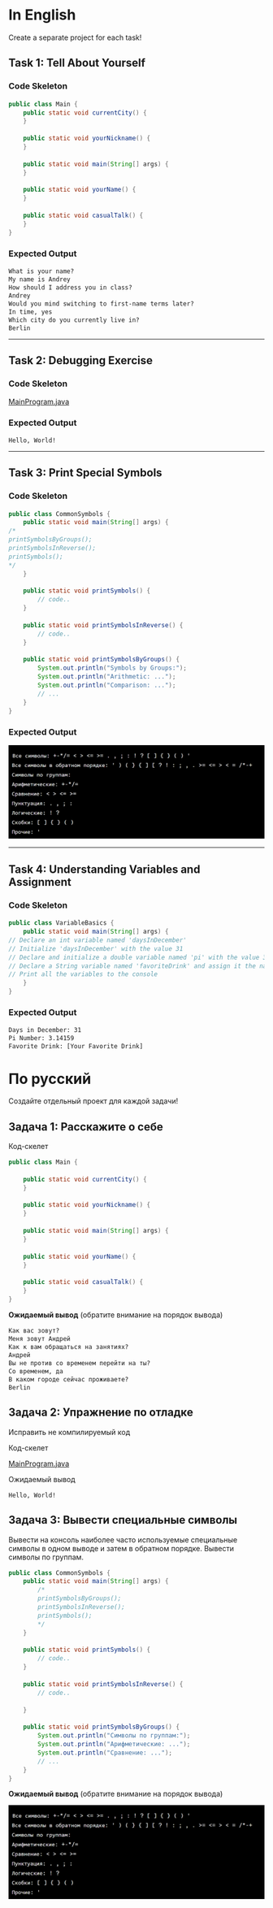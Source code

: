 # In English

Create a separate project for each task!

## Task 1: Tell About Yourself

### Code Skeleton

```java
public class Main {
    public static void currentCity() {
    }

    public static void yourNickname() {
    }

    public static void main(String[] args) {
    }

    public static void yourName() {
    }

    public static void casualTalk() {
    }
}
```

### Expected Output

```text
What is your name?
My name is Andrey
How should I address you in class?
Andrey
Would you mind switching to first-name terms later?
In time, yes
Which city do you currently live in?
Berlin
```

---

## Task 2: Debugging Exercise

### Code Skeleton

[MainProgram.java](MainProgram.java)

### Expected Output

```text
Hello, World!
```

---

## Task 3: Print Special Symbols

### Code Skeleton

```java
public class CommonSymbols {
    public static void main(String[] args) {
/*
printSymbolsByGroups();
printSymbolsInReverse();
printSymbols();
*/
    }

    public static void printSymbols() {
        // code..
    }

    public static void printSymbolsInReverse() {
        // code..
    }

    public static void printSymbolsByGroups() {
        System.out.println("Symbols by Groups:");
        System.out.println("Arithmetic: ...");
        System.out.println("Comparison: ...");
        // ...        
    }
}
```

### Expected Output

![img.png](img.png)

---

## Task 4: Understanding Variables and Assignment

### Code Skeleton

```java
public class VariableBasics {
    public static void main(String[] args) {
// Declare an int variable named 'daysInDecember'
// Initialize 'daysInDecember' with the value 31
// Declare and initialize a double variable named 'pi' with the value 3.14159
// Declare a String variable named 'favoriteDrink' and assign it the name of your favorite drink
// Print all the variables to the console
    }
}
```

### Expected Output

```text
Days in December: 31
Pi Number: 3.14159
Favorite Drink: [Your Favorite Drink]
```

# По русский

Создайте отдельный проект для каждой задачи!

## Задача 1: Расскажите о себе

Код-скелет

````java
public class Main {

    public static void currentCity() {
    }

    public static void yourNickname() {
    }

    public static void main(String[] args) {
    }

    public static void yourName() {
    }

    public static void casualTalk() {
    }
}
````

**Ожидаемый вывод** (обратите внимание на порядок вывода)

````text
Как вас зовут?
Меня зовут Андрей
Как к вам обращаться на занятиях?
Андрей
Вы не против со временем перейти на ты?
Со временем, да
В каком городе сейчас проживаете?
Berlin
````

## Задача 2: Упражнение по отладке

Исправить не компилируемый код

Код-скелет

[MainProgram.java](MainProgram.java)

Ожидаемый вывод

````text
Hello, World!
````

## Задача 3: Вывести специальные символы

Вывести на консоль наиболее часто используемые специальные символы в одном выводе и затем в обратном порядке.
Вывести символы по группам.

````java
public class CommonSymbols {
    public static void main(String[] args) {
        /*
        printSymbolsByGroups();
        printSymbolsInReverse();
        printSymbols();
        */
    }

    public static void printSymbols() {
        // code..
    }

    public static void printSymbolsInReverse() {
        // code..

    }

    public static void printSymbolsByGroups() {
        System.out.println("Символы по группам:");
        System.out.println("Арифметические: ...");
        System.out.println("Сравнение: ...");
        // ...        
    }
}
````

**Ожидаемый вывод** (обратите внимание на порядок вывода)

![img.png](img.png)

[//]: # (## Задача 4: Понимание переменных и присваивания)

[//]: # ()
[//]: # (Объявление переменных, их инициализации и присваивания значений.)

[//]: # ()
[//]: # (````java)

[//]: # (public class VariableBasics {)

[//]: # (    public static void main&#40;String[] args&#41; {)

[//]: # (        // Объявите переменную типа int с именем 'daysInDecember')

[//]: # (        // Инициализируйте 'daysInDecember' значением 31)

[//]: # (        // Объявите и инициализируйте переменную типа double с именем 'pi' значением 3.14159)

[//]: # (        // Объявите переменную типа String с именем 'favoriteDrink' и присвойте ей название вашего любимого напитка)

[//]: # (        // Выведите все переменные в консоль)

[//]: # (    })

[//]: # (})

[//]: # (````)

[//]: # ()
[//]: # (**Ожидаемый вывод** &#40;обратите внимание на порядок вывода&#41;)

[//]: # ()
[//]: # (````text)

[//]: # (Дней в декабре: 31)

[//]: # (Число Пи: 3.14159)

[//]: # (Любимый напиток: [Ваш любимый напиток])

[//]: # (````)
